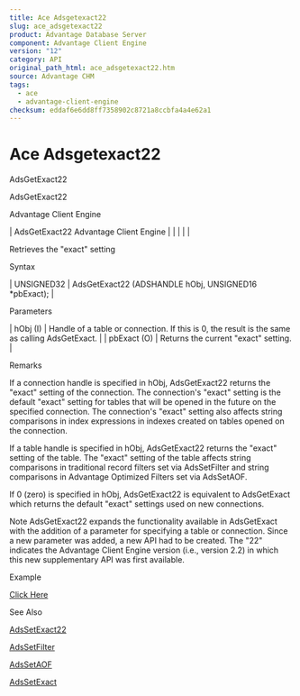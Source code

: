 ```yaml
---
title: Ace Adsgetexact22
slug: ace_adsgetexact22
product: Advantage Database Server
component: Advantage Client Engine
version: "12"
category: API
original_path_html: ace_adsgetexact22.htm
source: Advantage CHM
tags:
  - ace
  - advantage-client-engine
checksum: eddaf6e6dd8ff7358902c8721a8ccbfa4a4e62a1
---
```


# Ace Adsgetexact22

AdsGetExact22

AdsGetExact22

Advantage Client Engine

| AdsGetExact22  Advantage Client Engine |  |  |  |  |

Retrieves the "exact" setting

Syntax

| UNSIGNED32 | AdsGetExact22 (ADSHANDLE hObj,  UNSIGNED16 \*pbExact); |

Parameters

| hObj (I) | Handle of a table or connection. If this is 0, the result is the same as calling AdsGetExact. |
| pbExact (O) | Returns the current "exact" setting. |

Remarks

If a connection handle is specified in hObj, AdsGetExact22 returns the "exact" setting of the connection. The connection's "exact" setting is the default "exact" setting for tables that will be opened in the future on the specified connection. The connection's "exact" setting also affects string comparisons in index expressions in indexes created on tables opened on the connection.

If a table handle is specified in hObj, AdsGetExact22 returns the "exact" setting of the table. The "exact" setting of the table affects string comparisons in traditional record filters set via AdsSetFilter and string comparisons in Advantage Optimized Filters set via AdsSetAOF.

If 0 (zero) is specified in hObj, AdsGetExact22 is equivalent to AdsGetExact which returns the default "exact" settings used on new connections.

Note AdsGetExact22 expands the functionality available in AdsGetExact with the addition of a parameter for specifying a table or connection. Since a new parameter was added, a new API had to be created. The "22" indicates the Advantage Client Engine version (i.e., version 2.2) in which this new supplementary API was first available.

Example

[Click Here](ace_more_examples.md#adsgetexact22_example)

See Also

[AdsSetExact22](ace_adssetexact22.md)

[AdsSetFilter](ace_adssetfilter.md)

[AdsSetAOF](ace_adssetaof.md)

[AdsSetExact](ace_adssetexact.md)
